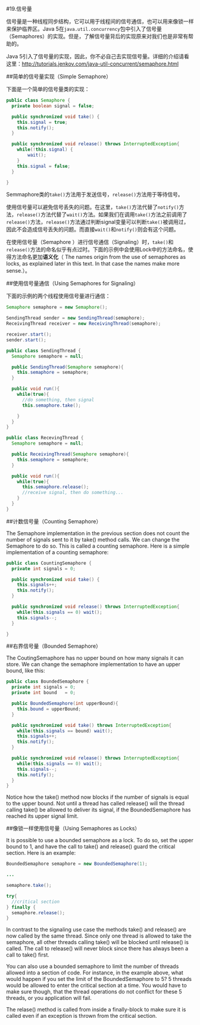 #19.信号量

信号量是一种线程同步结构，它可以用于线程间的信号通信，也可以用来像锁一样来保护临界区。Java 5在`java.util.concurrency`包中引入了信号量（Semaphores）的实现。但是，了解信号量背后的实现原来对我们也是非常有帮助的。

Java 5引入了信号量的实现，因此，你不必自己去实现信号量。详细的介绍请看这里：http://tutorials.jenkov.com/java-util-concurrent/semaphore.html

##简单的信号量实现（Simple Semaphore）

下面是一个简单的信号量类的实现：

```Java
public class Semaphore {
  private boolean signal = false;

  public synchronized void take() {
    this.signal = true;
    this.notify();
  }

  public synchronized void release() throws InterruptedException{
    while(!this.signal) {
	    wait();
	}
    this.signal = false;
  }

}
```

Semmaphore类的`take()`方法用于发送信号，`release()`方法用于等待信号。

使用信号量可以避免信号丢失的问题。在这里，`take()`方法代替了`notify()`方法，`release()`方法代替了`wait()`方法。如果我们在调用`take()`方法之前调用了`release()`方法，`release()`方法通过判断signal变量可以判断`take()`被调用过，因此不会造成信号丢失的问题。而直接`wait()`和`notify()`则会有这个问题。

在使用信号量（Semaphore ）进行信号通信（Signaling）时，`take()`和`release()`方法的命名似乎有点过时。下面的示例中会使用Lock中的方法命名，使得方法命名更加**语义化**（ The names origin from the use of semaphores as locks, as explained later in this text. In that case the names make more sense.）。

##使用信号量通信（Using Semaphores for Signaling）

下面的示例的两个线程使用信号量进行通信：

```Java
Semaphore semaphore = new Semaphore();

SendingThread sender = new SendingThread(semaphore);
ReceivingThread receiver = new ReceivingThread(semaphore);

receiver.start();
sender.start();

public class SendingThread {
  Semaphore semaphore = null;

  public SendingThread(Semaphore semaphore){
    this.semaphore = semaphore;
  }

  public void run(){
    while(true){
      //do something, then signal
      this.semaphore.take();

    }
  }
}

public class RecevingThread {
  Semaphore semaphore = null;

  public ReceivingThread(Semaphore semaphore){
    this.semaphore = semaphore;
  }

  public void run(){
    while(true){
      this.semaphore.release();
      //receive signal, then do something...
    }
  }
}
```


##计数信号量（Counting Semaphore）

The Semaphore implementation in the previous section does not count the number of signals sent to it by take() method calls. We can change the Semaphore to do so. This is called a counting semaphore. Here is a simple implementation of a counting semaphore:

```Java
public class CountingSemaphore {
  private int signals = 0;

  public synchronized void take() {
    this.signals++;
    this.notify();
  }

  public synchronized void release() throws InterruptedException{
    while(this.signals == 0) wait();
    this.signals--;
  }

}
```


##右界信号量（Bounded Semaphore）

The CoutingSemaphore has no upper bound on how many signals it can store. We can change the semaphore implementation to have an upper bound, like this:

```Java
public class BoundedSemaphore {
  private int signals = 0;
  private int bound   = 0;

  public BoundedSemaphore(int upperBound){
    this.bound = upperBound;
  }

  public synchronized void take() throws InterruptedException{
    while(this.signals == bound) wait();
    this.signals++;
    this.notify();
  }

  public synchronized void release() throws InterruptedException{
    while(this.signals == 0) wait();
    this.signals--;
    this.notify();
  }
}
```

Notice how the take() method now blocks if the number of signals is equal to the upper bound. Not until a thread has called release() will the thread calling take() be allowed to deliver its signal, if the BoundedSemaphore has reached its upper signal limit.

##像锁一样使用信号量（Using Semaphores as Locks）

It is possible to use a bounded semaphore as a lock. To do so, set the upper bound to 1, and have the call to take() and release() guard the critical section. Here is an example:

```Java
BoundedSemaphore semaphore = new BoundedSemaphore(1);

...

semaphore.take();

try{
  //critical section
} finally {
  semaphore.release();
}
```

In contrast to the signaling use case the methods take() and release() are now called by the same thread. Since only one thread is allowed to take the semaphore, all other threads calling take() will be blocked until release() is called. The call to release() will never block since there has always been a call to take() first.

You can also use a bounded semaphore to limit the number of threads allowed into a section of code. For instance, in the example above, what would happen if you set the limit of the BoundedSemaphore to 5? 5 threads would be allowed to enter the critical section at a time. You would have to make sure though, that the thread operations do not conflict for these 5 threads, or you application will fail.

The relase() method is called from inside a finally-block to make sure it is called even if an exception is thrown from the critical section.

